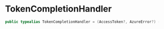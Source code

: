 # TokenCompletionHandler

``` swift
public typealias TokenCompletionHandler = (AccessToken?, AzureError?) -> Void
```
